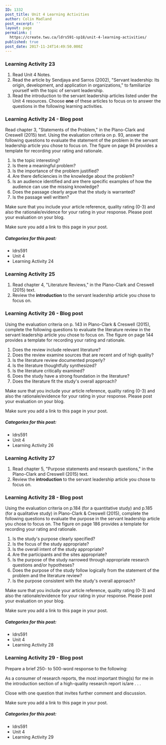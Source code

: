 ```yaml
---
ID: 1332
post_title: Unit 4 Learning Activities
author: Colin Madland
post_excerpt: ''
layout: page
permalink: |
  https://create.twu.ca/ldrs591-sp18/unit-4-learning-activities/
published: true
post_date: 2017-11-24T14:49:50.000Z
---
```


### Learning Activity 23

1. Read Unit 4 Notes.
2. Read the article by Sendjaya and Sarros \(2002\), "Servant leadership: Its origin, development, and application in organizations," to familiarize yourself with the topic of servant leadership.
3. Read the introduction to the servant leadership articles listed under the Unit 4 resources. Choose **one** of these articles to focus on to answer the questions in the following learning activities.

### Learning Activity 24 - Blog post

Read chapter 3, "Statements of the Problem," in the Plano-Clark and Creswell \(2015\) text. Using the evaluation criteria on p. 93, answer the following questions to evaluate the statement of the problem in the servant leadership article you chose to focus on. The figure on page 94 provides a template for recording your rating and rationale.

1. Is the topic interesting?
2. Is there a meaningful problem?
3. Is the importance of the problem justified?
4. Are there deficiencies in the knowledge about the problem?
5. Is an audience identified and are there specific examples of how the audience can use the missing knowledge?
6. Does the passage clearly argue that the study is warranted?
7. Is the passage well written?

Make sure that you include your article reference, quality rating \(0-3\) and also the rationale/evidence for your rating in your response.  Please post your evaluation on your blog.

Make sure you add a link to this page in your post.

##### Categories for this post:

* ldrs591
* Unit 4
* Learning Activity 24

### Learning Activity 25

1. Read chapter 4, "Literature Reviews," in the Plano-Clark and Creswell \(2015\) text.
2. Review the **introduction** to the servant leadership article you chose to focus on.

### Learning Activity 26 - Blog post

Using the evaluation criteria on p. 143 in Plano-Clark & Creswell \(2015\), complete the following questions to evaluate the literature review in the servant leadership article you chose to focus on. The figure on page 144 provides a template for recording your rating and rationale.

1. Does the review include relevant literature?
2. Does the review examine sources that are recent and of high quality?
3. Is the literature review documented properly?
4. Is the literature thoughtfully synthesized?
5. Is the literature critically examined?
6. Does the study have a strong foundation in the literature?
7. Does the literature fit the study's overall approach?

Make sure that you include your article reference, quality rating \(0-3\) and also the rationale/evidence for your rating in your response.  Please post your evaluation on your blog. 

Make sure you add a link to this page in your post.

##### Categories for this post:

* ldrs591
* Unit 4
* Learning Activity 26

### Learning Activity 27

1. Read chapter 5, "Purpose statements and research questions," in the Plano-Clark and Creswell \(2015\) text.
2. Review the **introduction** to the servant leadership article you chose to focus on.

### Learning Activity 28 - Blog post

Using the evaluation criteria on p.184 \(for a quantitative study\) and p.185 \(for a qualitative study\) in Plano-Clark & Creswell \(2015\), complete the following questions to evaluate the purpose in the servant leadership article you chose to focus on. The figure on page 186 provides a template for recording your rating and rationale.

1. Is the study's purpose clearly specified?
2. Is the focus of the study appropriate?
3. Is the overall intent of the study appropriate?
4. Are the participants and the sites appropriate?
5. Is the purpose of the study narrowed through appropriate research questions and/or hypotheses?
6. Does the purpose of the study follow logically from the statement of the problem and the literature review?
7. Is the purpose consistent with the study's overall approach?

Make sure that you include your article reference, quality rating \(0-3\) and also the rationale/evidence for your rating in your response.  Please post your evaluation on your blog. 

Make sure you add a link to this page in your post.

##### Categories for this post:

* ldrs591
* Unit 4
* Learning Activity 28

### Learning Activity 29 - Blog post

Prepare a brief 250- to 500-word response to the following:

As a consumer of research reports, the most important thing\(s\) for me in the introduction section of a high-quality research report is/are . . .

Close with one question that invites further comment and discussion. 

Make sure you add a link to this page in your post.

##### Categories for this post:

* ldrs591
* Unit 4
* Learning Activity 29



